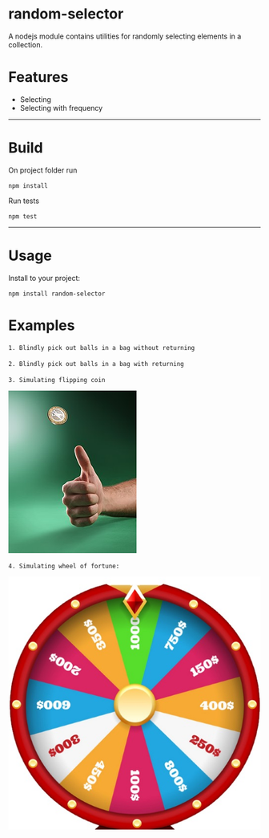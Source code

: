 # random-selector
A nodejs module contains utilities for randomly selecting elements in a collection.

# Features
- Selecting 
- Selecting with frequency
---
# Build
On project folder run
```npm
npm install
```
Run tests
```npm
npm test
```
---
# Usage
Install to your project:
```npm
npm install random-selector
```
# Examples
    
    1. Blindly pick out balls in a bag without returning
    
    2. Blindly pick out balls in a bag with returning
    
    3. Simulating flipping coin
![Image of flipping coin](./doc/img/fipping_coin.jpg)
    
    4. Simulating wheel of fortune:
![Image Wheel of Fortune](./doc/img/wheel_fortune.jpg)
    
    
    
    
